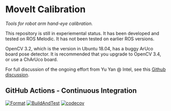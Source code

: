 # MoveIt Calibration

*Tools for robot arm hand-eye calibration.*

This repository is still in experiemental status. It has been developed and tested on ROS Melodic. It has not been
tested on earlier ROS versions.

OpenCV 3.2, which is the version in Ubuntu 18.04, has a buggy ArUco board pose detector. It is recommended that you
upgrade to OpenCV 3.4, or use a ChArUco board.

For full discussion of the ongoing effort from Yu Yan @ Intel, see this [Github
discussion](https://github.com/ros-planning/moveit/issues/1070).

## GitHub Actions - Continuous Integration

[![Format](https://github.com/ros-planning/moveit_calibration/actions/workflows/format.yml/badge.svg?branch=master)](https://github.com/ros-planning/moveit_calibration/actions/workflows/format.yml?branch=master) [![BuildAndTest](https://github.com/ros-planning/moveit_calibration/actions/workflows/industrial_ci_action.yml/badge.svg?branch=master)](https://github.com/ros-planning/moveit_calibration/actions/workflows/industrial_ci_action.yml?branch=master) [![codecov](https://codecov.io/gh/ros-planning/moveit_calibration/branch/master/graph/badge.svg?token=W7uHKcY0ly)](https://codecov.io/gh/ros-planning/moveit_calibration)

